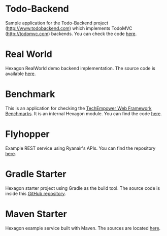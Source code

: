 
# Todo-Backend

Sample application for the Todo-Backend project (http://www.todobackend.com) which implements
TodoMVC (http://todomvc.com) backends. You can check the code
[here](https://github.com/hexagonkt/todo_backend).

# Real World

Hexagon RealWorld demo backend implementation. The source code is available
[here](https://github.com/hexagonkt/real_world).

# Benchmark

This is an application for checking the [TechEmpower Web Framework Benchmarks][benchmark]. It is an
internal Hexagon module. You can find the code [here][benchmark_example].

# Flyhopper

Example REST service using Ryanair's APIs. You can find the repository [here][flyhopper_example].

# Gradle Starter

Hexagon starter project using Gradle as the build tool. The source code is inside this
[GitHub repository][gradle_starter_example].

# Maven Starter

Hexagon example service built with Maven. The sources are located [here][maven_starter_example].

[benchmark]: https://www.techempower.com/benchmarks
[benchmark_example]: https://github.com/hexagonkt/tfb/tree/master/frameworks/Kotlin/hexagon
[flyhopper_example]: https://github.com/hexagonkt/flyhopper
[gradle_starter_example]: https://github.com/hexagonkt/gradle_starter
[maven_starter_example]: https://github.com/hexagonkt/maven_starter
